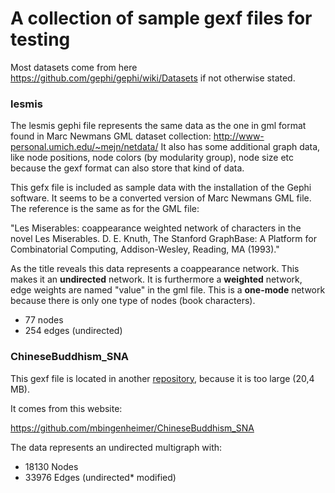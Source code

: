 # A collection of sample gexf files for testing

Most datasets come from here https://github.com/gephi/gephi/wiki/Datasets if not otherwise stated.

### lesmis
The lesmis gephi file represents the same data as the one in gml format found in 
Marc Newmans GML dataset collection: http://www-personal.umich.edu/~mejn/netdata/
It also has some additional graph data, like node positions, node colors (by modularity group), node size etc because the gexf format can also store that kind of data.

This gefx file is included as sample data with the installation of the Gephi software.
It seems to be a converted version of Marc Newmans GML file. The reference is the same as for the GML file:

"Les Miserables: coappearance weighted network of characters in the novel Les Miserables. 
D. E. Knuth, The Stanford GraphBase: A Platform for Combinatorial Computing, Addison-Wesley, Reading, MA (1993)."

As the title reveals this data represents a coappearance network. This makes it an **undirected** network. 
It is furthermore a **weighted** network, edge weights are named "value" in the gml file. 
This is a **one-mode** network because there is only one type of nodes (book characters).
- 77 nodes
- 254 edges (undirected)

### ChineseBuddhism_SNA

This gexf file is located in another [repository](https://github.com/DHARPA-Project/kiara.examples/tree/main/examples/data/gexf), 
because it is too large (20,4 MB).

It comes from this website:

https://github.com/mbingenheimer/ChineseBuddhism_SNA

The data represents an undirected multigraph with:

- 18130 Nodes
- 33976 Edges (undirected* modified)


